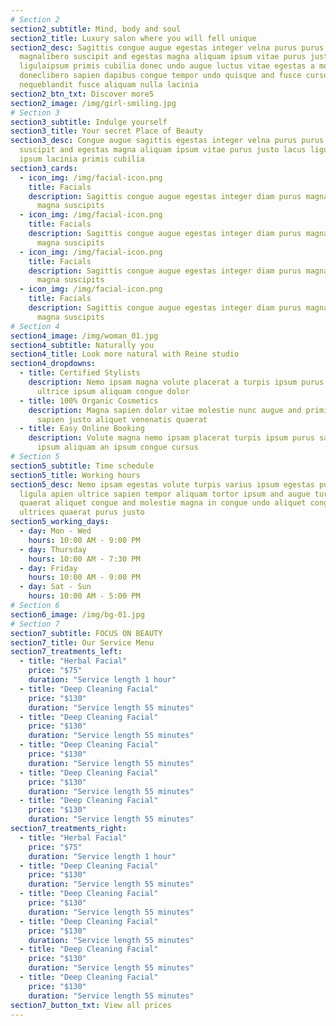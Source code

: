 ```yaml
---
# Section 2
section2_subtitle: Mind, body and soul
section2_title: Luxury salon where you will fell unique
section2_desc: Sagittis congue augue egestas integer velna purus purus
  magnalibero suscipit and egestas magna aliquam ipsum vitae purus justo lacus
  ligulaipsum primis cubilia donec undo augue luctus vitae egestas a molestie
  doneclibero sapien dapibus congue tempor undo quisque and fusce cursus
  nequeblandit fusce aliquam nulla lacinia
section2_btn_txt: Discover more5
section2_image: /img/girl-smiling.jpg
# Section 3
section3_subtitle: Indulge yourself
section3_title: Your secret Place of Beauty
section3_desc: Congue augue sagittis egestas integer velna purus purus magna nec
  suscipit and egestas magna aliquam ipsum vitae purus justo lacus ligula and
  ipsum lacinia primis cubilia
section3_cards:
  - icon_img: /img/facial-icon.png
    title: Facials
    description: Sagittis congue augue egestas integer diam purus magna and egestas
      magna suscipits
  - icon_img: /img/facial-icon.png
    title: Facials
    description: Sagittis congue augue egestas integer diam purus magna and egestas
      magna suscipits
  - icon_img: /img/facial-icon.png
    title: Facials
    description: Sagittis congue augue egestas integer diam purus magna and egestas
      magna suscipits
  - icon_img: /img/facial-icon.png
    title: Facials
    description: Sagittis congue augue egestas integer diam purus magna and egestas
      magna suscipits
# Section 4
section4_image: /img/woman_01.jpg
section4_subtitle: Naturally you
section4_title: Look more natural with Reine studio
section4_dropdowns:
  - title: Certified Stylists
    description: Nemo ipsam magna volute placerat a turpis ipsum purus sapien
      ultrice ipsum aliquam congue dolor
  - title: 100% Organic Cosmetics
    description: Magna sapien dolor vitae molestie nunc augue and primis quisque
      sapien justo aliquet venenatis quaerat
  - title: Easy Online Booking
    description: Volute magna nemo ipsam placerat turpis ipsum purus sapien ultrice
      ipsum aliquam an ipsum congue cursus
# Section 5
section5_subtitle: Time schedule
section5_title: Working hours
section5_desc: Nemo ipsam egestas volute turpis varius ipsum egestas purus diam
  ligula apien ultrice sapien tempor aliquam tortor ipsum and augue turpis
  quaerat aliquet congue and molestie magna in congue undo aliquet congue
  ultrices quaerat purus justo
section5_working_days:
  - day: Mon - Wed
    hours: 10:00 AM - 9:00 PM
  - day: Thursday
    hours: 10:00 AM - 7:30 PM
  - day: Friday
    hours: 10:00 AM - 9:00 PM
  - day: Sat - Sun
    hours: 10:00 AM - 5:00 PM
# Section 6
section6_image: /img/bg-01.jpg
# Section 7
section7_subtitle: FOCUS ON BEAUTY
section7_title: Our Service Menu
section7_treatments_left:
  - title: "Herbal Facial"
    price: "$75"
    duration: "Service length 1 hour"
  - title: "Deep Cleaning Facial"
    price: "$130"
    duration: "Service length 55 minutes"
  - title: "Deep Cleaning Facial"
    price: "$130"
    duration: "Service length 55 minutes"
  - title: "Deep Cleaning Facial"
    price: "$130"
    duration: "Service length 55 minutes"
  - title: "Deep Cleaning Facial"
    price: "$130"
    duration: "Service length 55 minutes"
  - title: "Deep Cleaning Facial"
    price: "$130"
    duration: "Service length 55 minutes"
section7_treatments_right:
  - title: "Herbal Facial"
    price: "$75"
    duration: "Service length 1 hour"
  - title: "Deep Cleaning Facial"
    price: "$130"
    duration: "Service length 55 minutes"
  - title: "Deep Cleaning Facial"
    price: "$130"
    duration: "Service length 55 minutes"
  - title: "Deep Cleaning Facial"
    price: "$130"
    duration: "Service length 55 minutes"
  - title: "Deep Cleaning Facial"
    price: "$130"
    duration: "Service length 55 minutes"
  - title: "Deep Cleaning Facial"
    price: "$130"
    duration: "Service length 55 minutes"
section7_button_txt: View all prices
---
```

